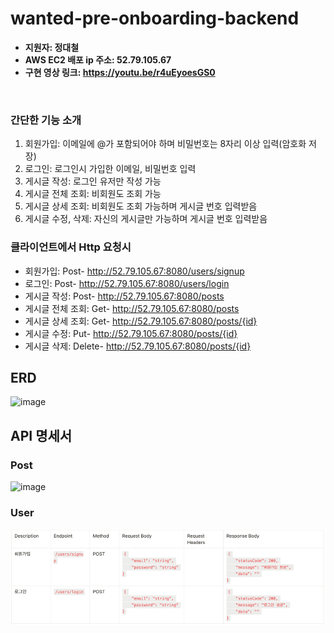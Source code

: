# wanted-pre-onboarding-backend
- **지원자: 정대철**<br>
- **AWS EC2 배포 ip 주소: 52.79.105.67**
- **구현 영상 링크: https://youtu.be/r4uEyoesGS0**
<br>

### 간단한 기능 소개
1. 회원가입: 이메일에 @가 포함되어야 하며 비밀번호는 8자리 이상 입력(암호화 저장)
2. 로그인: 로그인시 가입한 이메일, 비밀번호 입력
3. 게시글 작성: 로그인 유저만 작성 가능
4. 게시글 전체 조회: 비회원도 조회 가능
5. 게시글 상세 조회: 비회원도 조회 가능하며 게시글 번호 입력받음
6. 게시글 수정, 삭제: 자신의 게시글만 가능하며 게시글 번호 입력받음

### 클라이언트에서 Http 요청시<br>

- 회원가입: Post- http://52.79.105.67:8080/users/signup
- 로그인: Post- http://52.79.105.67:8080/users/login
- 게시글 작성: Post- http://52.79.105.67:8080/posts
- 게시글 전체 조회: Get- http://52.79.105.67:8080/posts
- 게시글 상세 조회: Get- http://52.79.105.67:8080/posts/{id}
- 게시글 수정: Put- http://52.79.105.67:8080/posts/{id}
- 게시글 삭제: Delete- http://52.79.105.67:8080/posts/{id}

## ERD
<img width="274" alt="image" src="https://github.com/rhdqors/turkey-project/assets/108318494/a7cb868d-86fb-4a17-8645-1c35c089589b">


## API 명세서
### Post
<img width="974" alt="image" src="https://github.com/rhdqors/turkey-project/assets/108318494/b669bbfd-21be-48ff-b73b-f9df6ab46e2f">

### User
![img.png](img.png)